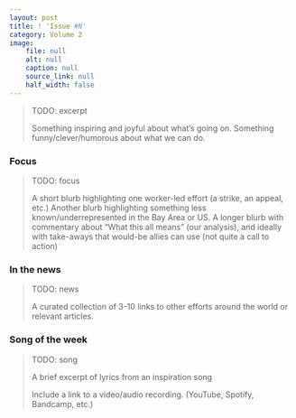 ```yaml
---
layout: post
title: ! 'Issue #N'
category: Volume 2
image:
    file: null
    alt: null
    caption: null
    source_link: null
    half_width: false
---
```


> TODO: excerpt
>
> Something inspiring and joyful about what’s going on.
> Something funny/clever/humorous about what we can do.

<!--excerpt-->

### Focus

> TODO: focus
>
> A short blurb highlighting one worker-led effort (a strike, an appeal, etc.)
> Another blurb highlighting something less known/underrepresented in the Bay Area or US.
> A longer blurb with commentary about “What this all means” (our analysis),
> and ideally with take-aways that would-be allies can use (not quite a call to action)

### In the news

> TODO: news
>
> A curated collection of 3-10 links to other efforts around the world or relevant articles.

### Song of the week

> TODO: song
>
> A brief excerpt of lyrics from an inspiration song
>
> Include a link to a video/audio recording. (YouTube, Spotify, Bandcamp, etc.)
